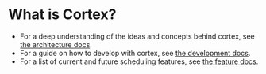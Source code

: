 # What is Cortex?

- For a deep understanding of the ideas and concepts behind cortex, see [the architecture docs](architecture.md).
- For a guide on how to develop with cortex, see [the development docs](develop.md).
- For a list of current and future scheduling features, see [the feature docs](features.md).
